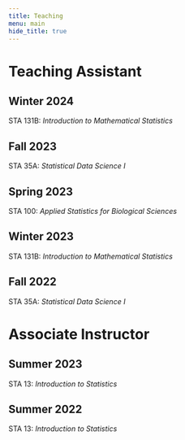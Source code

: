 ```yaml
---
title: Teaching
menu: main
hide_title: true
---
```


# Teaching Assistant

## Winter 2024

STA 131B: *Introduction to Mathematical Statistics*

## Fall 2023

STA 35A: *Statistical Data Science I* 

## Spring 2023

STA 100: *Applied Statistics for Biological Sciences*

## Winter 2023

STA 131B: *Introduction to Mathematical Statistics*

## Fall 2022

STA 35A: *Statistical Data Science I* 

# Associate Instructor

## Summer 2023

STA 13: *Introduction to Statistics*

## Summer 2022

STA 13: *Introduction to Statistics*

